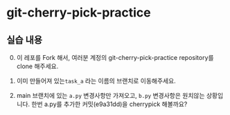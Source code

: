 # git-cherry-pick-practice

## 실습 내용

0. 이 레포를 Fork 해서, 여러분 계정의 git-cherry-pick-practice repository를 clone 해주세요.

1. 이미 만들어져 있는`task_a` 라는 이름의 브랜치로 이동해주세요.

2. main 브랜치에 있는 `a.py` 변경사항만 가져오고, `b.py` 변경사항은 원치않는 상황입니다. 한번 a.py를 추가한 커밋(e9a31dd)을 cherrypick 해볼까요?
